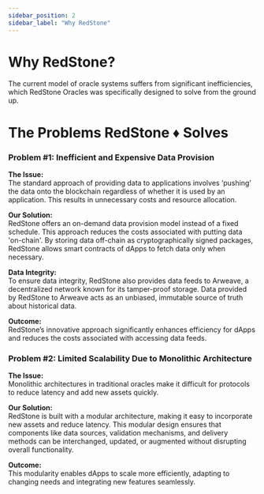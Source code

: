 ```yaml
---
sidebar_position: 2
sidebar_label: "Why RedStone"
---
```


# Why RedStone?

The current model of oracle systems suffers from significant inefficiencies, which RedStone Oracles was specifically designed to solve from the ground up.

# The Problems RedStone ♦️ Solves 

### Problem #1: Inefficient and Expensive Data Provision

**The Issue:**  
The standard approach of providing data to applications involves ‘pushing’ the data onto the blockchain regardless of whether it is used by an application. This results in unnecessary costs and resource allocation.

**Our Solution:**  
RedStone offers an on-demand data provision model instead of a fixed schedule. This approach reduces the costs associated with putting data 'on-chain'. By storing data off-chain as cryptographically signed packages, RedStone allows smart contracts of dApps to fetch data only when necessary.

**Data Integrity:**  
To ensure data integrity, RedStone also provides data feeds to Arweave, a decentralized network known for its tamper-proof storage. Data provided by RedStone to Arweave acts as an unbiased, immutable source of truth about historical data.

**Outcome:**  
RedStone’s innovative approach significantly enhances efficiency for dApps and reduces the costs associated with accessing data feeds.

### Problem #2: Limited Scalability Due to Monolithic Architecture

**The Issue:**  
Monolithic architectures in traditional oracles make it difficult for protocols to reduce latency and add new assets quickly.

**Our Solution:**  
RedStone is built with a modular architecture, making it easy to incorporate new assets and reduce latency. This modular design ensures that components like data sources, validation mechanisms, and delivery methods can be interchanged, updated, or augmented without disrupting overall functionality.

**Outcome:**  
This modularity enables dApps to scale more efficiently, adapting to changing needs and integrating new features seamlessly.
